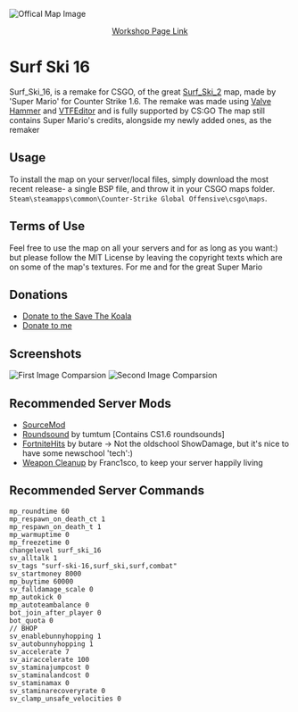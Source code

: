 ![Offical Map Image](https://steamuserimages-a.akamaihd.net/ugc/1681492314113788800/55981097C5E8D21A0ABE627B8D2F83E7B82B7D0F/)
<p align="center"><a href="https://steamcommunity.com/sharedfiles/filedetails/?id=2271972961">Workshop Page Link</a></p>

# Surf Ski 16

Surf_Ski_16, is a remake for CSGO, of the great [Surf_Ski_2](https://gamebanana.com/maps/149561) map, made by 'Super Mario' for Counter Strike 1.6.
The remake was made using [Valve Hammer](https://developer.valvesoftware.com/wiki/Valve_Hammer_Editor) and [VTFEditor](https://developer.valvesoftware.com/wiki/VTFEdit) and is fully supported by CS:GO
The map still contains Super Mario's credits, alongside my newly added ones, as the remaker

## Usage

To install the map on your server/local files, simply download the most recent release- a single BSP file, and throw it in your CSGO maps folder. `Steam\steamapps\common\Counter-Strike Global Offensive\csgo\maps`.
## Terms of Use

Feel free to use the map on all your servers and for as long as you want:) but please follow the MIT License by leaving the copyright texts which are on some of the map's textures. For me and for the great Super Mario
## Donations
 - [Donate to the Save The Koala](https://www.savethekoala.com/donate)
 - [Donate to me](https://www.paypal.com/donate/?hosted_button_id=8ZV7PLZ98T3B6)
## Screenshots
![First Image Comparsion](https://i.imgur.com/QLT2fSj.png)
![Second Image Comparsion](https://i.imgur.com/dHdRjYr.png)
## Recommended Server Mods

 - [SourceMod](https://www.sourcemod.net/)
 - [Roundsound](https://forums.alliedmods.net/showthread.php?p=1786846) by tumtum [Contains CS1.6 roundsounds]
 - [FortniteHits](https://forums.alliedmods.net/showthread.php?p=2604559) by butare -> Not the oldschool ShowDamage, but it's nice to have some newschool 'tech':)
 - [Weapon Cleanup](https://forums.alliedmods.net/showthread.php?p=1424937) by Franc1sco, to keep your server happily living

## Recommended Server Commands
    mp_roundtime 60
    mp_respawn_on_death_ct 1
    mp_respawn_on_death_t 1
    mp_warmuptime 0
    mp_freezetime 0
    changelevel surf_ski_16
    sv_alltalk 1
    sv_tags "surf-ski-16,surf_ski,surf,combat"
    sv_startmoney 8000
    mp_buytime 60000
    sv_falldamage_scale 0
    mp_autokick 0
    mp_autoteambalance 0
    bot_join_after_player 0
    bot_quota 0
    // BHOP
    sv_enablebunnyhopping 1
    sv_autobunnyhopping 1
    sv_accelerate 7
    sv_airaccelerate 100
    sv_staminajumpcost 0
    sv_staminalandcost 0
    sv_staminamax 0
    sv_staminarecoveryrate 0
    sv_clamp_unsafe_velocities 0
